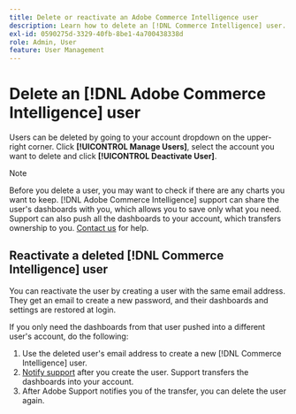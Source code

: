 ```yaml
---
title: Delete or reactivate an Adobe Commerce Intelligence user
description: Learn how to delete an [!DNL Commerce Intelligence] user.
exl-id: 0590275d-3329-40fb-8be1-4a700438338d
role: Admin, User
feature: User Management
---
```

# Delete an [!DNL Adobe Commerce Intelligence] user

Users can be deleted by going to your account dropdown on the upper-right corner. Click **[!UICONTROL Manage Users]**, select the account you want to delete and click **[!UICONTROL Deactivate User]**.

>[!NOTE]
>
>Before you delete a user, you may want to check if there are any charts you want to keep. [!DNL Adobe Commerce Intelligence] support can share the user's dashboards with you, which allows you to save only what you need. Support can also push all the dashboards to your account, which transfers ownership to you. [Contact us](../../guide-overview.md#Submitting-a-Support-Ticket) for help.

## Reactivate a deleted [!DNL Commerce Intelligence] user

You can reactivate the user by creating a user with the same email address. They get an email to create a new password, and their dashboards and settings are restored at login.

If you only need the dashboards from that user pushed into a different user's account, do the following:

1. Use the deleted user's email address to create a new [!DNL Commerce Intelligence] user.
1. [Notify support](https://experienceleague.adobe.com/docs/commerce-knowledge-base/kb/troubleshooting/miscellaneous/mbi-service-policies.html) after you create the user. Support transfers the dashboards into your account.
1. After Adobe Support notifies you of the transfer, you can delete the user again.
